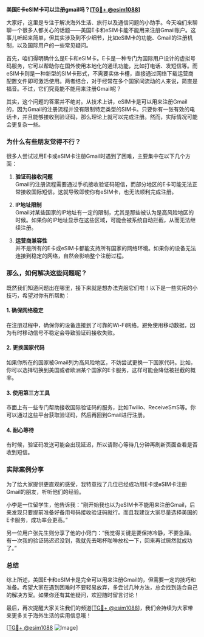 **美国E卡eSIM卡可以注册gmail吗？[[TG💪+ @esim1088](https://t.me/s/esim1088)]**

大家好，这里是专注于解决海外生活、旅行以及通信问题的小助手。今天咱们来聊聊一个很多人都关心的话题——美国E卡和eSIM卡能不能用来注册Gmail账户。这事儿听起来简单，但其实涉及到不少细节，比如eSIM卡的功能、Gmail的注册机制，以及国际用户的一些常见疑问。

首先，咱们得明确什么是E卡和eSIM卡。E卡是一种专门为国际用户设计的虚拟号码服务，它可以帮助你在国外使用本地化的通讯功能，比如打电话、发短信等。而eSIM卡则是一种新型的SIM卡形式，不需要实体卡槽，直接通过网络下载运营商配置文件即可激活使用。两者结合，对于经常在多个国家间流动的人来说，简直是福音。不过，它们究竟能不能用来注册Gmail呢？

其实，这个问题的答案并不绝对。从技术上讲，eSIM卡是可以用来注册Gmail的，因为Gmail的注册流程并没有限制特定类型的SIM卡。只要你有一张有效的电话卡，并且能够接收到验证码，那么理论上就可以完成注册。然而，实际情况可能会更复杂一些。

### 为什么有些朋友觉得不行？

很多人尝试过用E卡或eSIM卡注册Gmail时遇到了困难，主要集中在以下几个方面：

1. **验证码接收问题**  
   Gmail的注册流程需要通过手机接收验证码短信，而部分地区的E卡可能无法正常接收国际短信。这就导致即使你有eSIM卡，也无法顺利完成注册。

2. **IP地址限制**  
   Gmail对某些国家的IP地址有一定的限制，尤其是那些被认为是高风险地区的时候。如果你的IP地址显示在这些区域，可能会被系统自动拦截，从而无法继续注册。

3. **运营商兼容性**  
   并不是所有的E卡或eSIM卡都能支持所有国家的网络环境。如果你的设备无法连接到稳定的网络，自然会影响整个注册过程。

### 那么，如何解决这些问题呢？

既然我们知道问题出在哪里，接下来就是想办法克服它们啦！以下是一些实用的小技巧，希望对你有所帮助：

#### 1. 确保网络稳定
在注册过程中，确保你的设备连接到了可靠的Wi-Fi网络。避免使用移动数据，因为有时移动信号不稳定会导致验证码接收失败。

#### 2. 更换国家代码
如果你所在的国家被Gmail列为高风险地区，不妨尝试更换一下国家代码。比如，你可以选择切换到美国或者欧洲某个国家的E卡服务，这样可能会降低被拦截的概率。

#### 3. 使用第三方工具
市面上有一些专门帮助接收国际验证码的服务，比如Twilio、ReceiveSmS等。你可以通过这些平台获取验证码，然后再回到Gmail进行注册。

#### 4. 耐心等待
有时候，验证码发送可能会出现延迟，所以请耐心等待几分钟再刷新页面查看是否收到短信。

### 实际案例分享

为了给大家提供更直观的感受，我特意找了几位已经成功用E卡或eSIM卡注册Gmail的朋友，听听他们的经验。

小李是一位留学生，他告诉我：“刚开始我也以为eSIM卡不能用来注册Gmail，后来发现只要提前准备好备用号码接收验证码就行。而且我建议大家尽量选择美国的E卡服务，成功率会更高。”

另一位用户张先生则分享了他的小窍门：“我觉得关键是要保持冷静，不要急躁。有一次我的验证码迟迟没到，我就先去喝杯咖啡放松一下，回来再试居然就成功了。”

### 总结

综上所述，美国E卡和eSIM卡是完全可以用来注册Gmail的，但需要一定的技巧和准备。希望大家在遇到困难时不要轻易放弃，多尝试几种方法，总会找到适合自己的解决方案。如果你还有其他疑问，欢迎随时留言讨论！

最后，再次提醒大家关注我们的频道[[TG💪+ @esim1088](https://t.me/s/esim1088)]，我们会持续为大家带来更多关于海外生活的实用信息哦！  

[[TG💪+ @esim1088](https://t.me/s/esim1088) ![Image](https://i.postimg.cc/4NQfJmqS/Snipaste-2025-05-13-00-14-12.png)]
